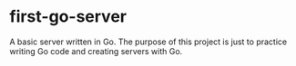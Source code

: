 # first-go-server
A basic server written in Go. The purpose of this project is just to practice writing Go code and creating servers with Go.

